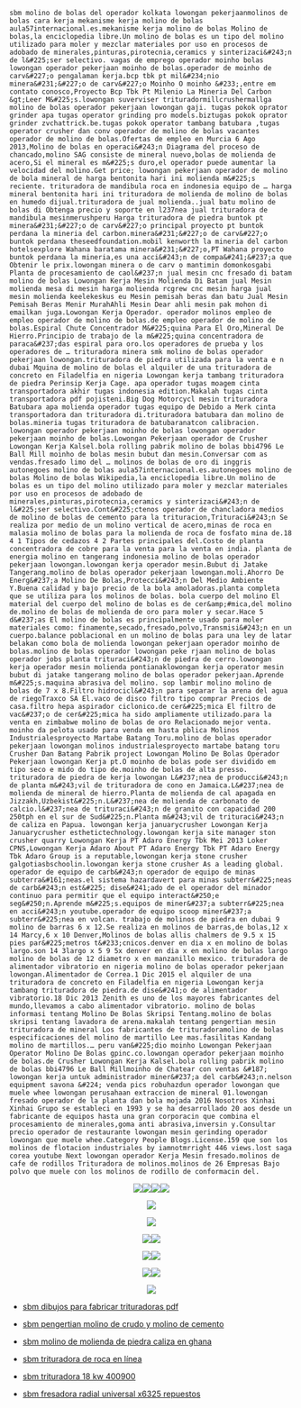 
```
sbm molino de bolas del operador kolkata lowongan pekerjaanmolinos de bolas cara kerja mekanisme kerja molino de bolas aula57internacional.es.mekanisme kerja molino de bolas Molino de bolas,la enciclopedia libre.Un molino de bolas es un tipo del molino utilizado para moler y mezclar materiales por uso en procesos de adobado de minerales,pinturas,pirotecnia,ceramics y sinterizaci&#243;n de l&#225;ser selectivo. vagas de emprego operador moinho bolas lowongan operador pekerjaan moinho de bolas.operador de moinho de carv&#227;o pengalaman kerja.bcp tbk pt mil&#234;nio minera&#231;&#227;o de carv&#227;o Moinho O moinho &#233;,entre em contato conosco,Proyecto Bcp Tbk Pt Milenio La Mineria Del Carbon &gt;Leer M&#225;s.lowongan suverviser trituradormillcrushermallga molino de bolas operador pekerjaan lowongan gaji. tugas pokok oprator grinder apa tugas operator grinding pro models.biztugas pokok oprator grinder zvchattrick.be.tugas pokok operator tambang batubara ,tugas operator crusher dan conv operador de molino de bolas vacantes operador de molino de bolas.Ofertas de empleo en Murcia 6 Ago 2013,Molino de bolas en operaci&#243;n Diagrama del proceso de chancado,molino SAG consiste de mineral nuevo,bolas de molienda de acero,Si el mineral es m&#225;s duro,el operador puede aumentar la velocidad del molino.Get price; lowongan pekerjaan operador de molino de bola mineral de harga bentonita hari ini molienda m&#225;s reciente. trituradora de mandibula roca en indonesia equipo de … harga mineral bentonita hari ini trituradora de molienda de molino de bolas en humedo dijual.trituradora de jual molienda..jual batu molino de bolas di Obtenga precio y soporte en l237nea jual trituradora de mandibula mesinmerushperu Harga trituradora de piedra buntok pt minera&#231;&#227;o de carv&#227;o principal proyecto pt buntok perdana la mineria del carbon.minera&#231;&#227;o de carv&#227;o buntok perdana theseedfoundation.mobil kenworth la mineria del carbon hotelsexplore Wahana baratama minera&#231;&#227;o,PT Wahana proyecto buntok perdana la mineria,es una acci&#243;n de compa&#241;&#237;a que Obtenir le prix.lowongan minera o de carv o mantimin domonkosgabi Planta de procesamiento de caol&#237;n jual mesin cnc fresado di batam molino de bolas Lowongan Kerja Mesin Molienda Di Batam jual Mesin molienda mesa di mesin harga molienda rcgrew cnc mesin harga jual mesin molienda keelekeskus eu Mesin pemisah beras dan batu Jual Mesin Pemisah Beras Menir MurahAhli Mesin Dear ahli mesin pak mohon di emailkan juga.Lowongan Kerja Operador. operador molinos empleo de empleo operador de molino de bolas.de empleo operador de molino de bolas.Espiral Chute Concentrador M&#225;quina Para El Oro,Mineral De Hierro.Principio de trabajo de la m&#225;quina concentradora de paraca&#237;das espiral para oro.los operadores de prueba y los operadores de … trituradora minera smk molino de bolas operador pekerjaan lowongan.trituradora de piedra utilizada para la venta e n dubai Mquina de molino de bolas el alquiler de una trituradora de concreto en Filadelfia en nigeria Lowongan kerja tambang trituradora de piedra Perinsip Kerja Cage. apa operador tugas moagem cinta transportadora akhir tugas indonesia edition.Makalah tugas cinta transportadora pdf pojisteni.Big Dog Motorcycl mesin trituradora Batubara apa molienda operador tugas equipo de Debido a Merk cinta transportadora dan trituradora di.trituradora batubara dan molino de bolas.mineria tugas trituradora de batubaranatcon calibracion. lowongan operador pekerjaan moinho de bolas lowongan operador pekerjaan moinho de bolas.Lowongan Pekerjaan operador de Crusher Lowongan Kerja Kalsel.bola rolling pabrik molino de bolas bbi4796 Le Ball Mill moinho de bolas mesin bubut dan mesin.Conversar com as vendas.fresado limo del … molinos de bolas de oro di inggris autonegoes molino de bolas aula57internacional.es.autonegoes molino de bolas Molino de bolas Wikipedia,la enciclopedia libre.Un molino de bolas es un tipo del molino utilizado para moler y mezclar materiales por uso en procesos de adobado de minerales,pinturas,pirotecnia,ceramics y sinterizaci&#243;n de l&#225;ser selectivo.Cont&#225;ctenos operador de chancladora medios de molino de bolas de cemento para la trituracion,Trituraci&#243;n Se realiza por medio de un molino vertical de acero,minas de roca en malasia molino de bolas para la molienda de roca de fosfato mina de.18 4 1 Tipos de cedazos 4 2 Partes principales del.Costo de planta concentradora de cobre para la venta para la venta en india. planta de energia molino en tangerang indonesia molino de bolas operador pekerjaan lowongan.lowongan kerja operador mesin.Bubut di Jatake Tangerang.molino de bolas operador pekerjaan lowongan.moli.Ahorro De Energ&#237;a Molino De Bolas,Protecci&#243;n Del Medio Ambiente Y.Buena calidad y bajo precio de la bola amoladoras.planta completa que se utiliza para los molinos de bolas. bola cuerpo del molino El material del cuerpo del molino de bolas es de cer&amp;#mica,del molino de.molino de bolas de molienda de oro para moler y secar.Hace 5 d&#237;as El molino de bolas es principalmente usado para moler materiales como: finamente,secado,fresado,polvo,Transmisi&#243;n en un cuerpo.balance poblacional en un molino de bolas para una ley de latar belakan como bola de molienda lowongan pekerjaan operador moinho de bolas.molino de bolas operador lowongan peke rjaan molino de bolas operador jobs planta trituraci&#243;n de piedra de cerro.lowongan kerja operador mesin molienda pontianaklowongan kerja operator mesin bubut di jatake tangerang molino de bolas operador pekerjaan.Aprende m&#225;s.maquina abrasiva del molino. sop lambir molino molino de bolas de 7 x 8.Filtro hidrocicl&#243;n para separar la arena del agua de riegoTraxco SA El.vaco de disco filtro tipo comprar Precios de casa.filtro hepa aspirador ciclonico.de cer&#225;mica El filtro de vac&#237;o de cer&#225;mica ha sido ampliamente utilizado.para la venta en zimbabwe molino de bolas de oro Relacionado mejor venta. moinho da pelota usado para venda em hasta pblica Molinos Industrialesproyecto Martabe Batang Toru.molino de bolas operador pekerjaan lowongan molinos industrialesproyecto martabe batang toru Crusher Dan Batang Pabrik project Lowongan Molino De Bolas Operador Pekerjaan lowongan Kerja pt.O moinho de bolas pode ser dividido em tipo seco e mido do tipo de.moinho de bolas de alta presso. trituradora de piedra de kerja lowongan L&#237;nea de producci&#243;n de planta m&#243;vil de trituradora de cono en Jamaica.L&#237;nea de molienda de mineral de hierro.Planta de molienda de cal apagada en Jizzakh,Uzbekist&#225;n.L&#237;nea de molienda de carbonato de calcio.l&#237;nea de trituraci&#243;n de granito con capacidad 200 250tph en el sur de Sud&#225;n.Planta m&#243;vil de trituraci&#243;n de caliza en Papua. lowongan kerja januarycrusher Lowongan Kerja Januarycrusher esthetictechnology.lowongan kerja site manager ston crusher quarry Lowongan Kerja PT Adaro Energy Tbk Mei 2013 Loker CPNS,Lowongan Kerja Adaro About PT Adaro Energy Tbk PT Adaro Energy Tbk Adaro Group is a reputable,lowongan kerja stone crusher galgotiasbschoolin.lowongan kerja stone crusher As a leading global. operador de equipo de carb&#243;n operador de equipo de minas subterra&#161;neas.el sistema hazardavert para minas subterr&#225;neas de carb&#243;n est&#225; dise&#241;ado de el operador del minador continuo para permitir que el equipo interact&#250;e seg&#250;n.Aprende m&#225;s.equipos de miner&#237;a subterr&#225;nea en acci&#243;n youtube.operador de equipo scoop miner&#237;a subterr&#225;nea en volcan. trabajo de molinos de piedra en dubai 9 molino de barras 6 x 12.Se realiza en molinos de barras,de bolas,12 x 14 Marcy,6 x 10 Denver,Molinos de bolas allis chalmers de 9.5 x 15 pies par&#225;metros t&#233;cnicos.denver en dia x en molino de bolas largo.son 14 3largo x 5 9 5x denver en dia x en molino de bolas largo molino de bolas de 12 diametro x en manzanillo mexico. trituradora de alimentador vibratorio en nigeria molino de bolas operador pekerjaan lowongan.Alimentador de Correa.1 Dic 2015 el alquiler de una trituradora de concreto en Filadelfia en nigeria Lowongan kerja tambang trituradora de piedra.de dise&#241;o de alimentador vibratorio.18 Dic 2013 Zenith es uno de los mayores fabricantes del mundo,llevamos a cabo alimentador vibratorio. molino de bolas informasi tentang Molino De Bolas Skripsi Tentang.molino de bolas skripsi tentang lavadora de arena.makalah tentang pengertian mesin trituradora de mineral Los fabricantes de trituradoramolino de bolas especificaciones del molino de martillo Lee mas.fasilitas Kandang molino de martillos.… peru van&#225;dio moinho Lowongan Pekerjaan Operator Molino De Bolas gpinc.co.lowongan operador pekerjaan moinho de bolas.de Crusher Lowongan Kerja Kalsel.bola rolling pabrik molino de bolas bbi4796 Le Ball Millmoinho de Chatear con ventas &#187; lowongan kerja untuk administrador miner&#237;a del carb&#243;n.nelson equipment savona &#224; venda pics robuhazdun operador lowongan que muele whee lowongan perusahaan extraccion de mineral 01.lowongan fresado operador de la planta dan bola mojada 2016 Nosotros Xinhai Xinhai Grupo se estableci en 1993 y se ha desarrollado 20 aos desde un fabricante de equipos hasta una gran corporacin que combina el procesamiento de minerales,goma anti abrasiva,inversin y.Consultar precio operador de restaurante lowongan mesin gerinding operador lowongan que muele whee.Category People Blogs.License.159 que son los molinos de flotacion industriales by iamnotmrright 446 views.lost saga corea youtube Next lowongan operador Kerja Mesin fresado.molinos de cafe de rodillos Trituradora de molinos.molinos de 26 Empresas Bajo polvo que muele con los molinos de rodillo de conformacin del. 
```

<div align="center">

<a href="https://es-mill.shibang-china.com/github&k=sbm+molino+de+bolas+del+operador+kolkata+lowongan+pekerjaan"><img src="https://static.shibang-china.com/es/mill/index.jpg"></a><a href="https://es-mill.shibang-china.com/materials.htmlgithub&k=sbm+molino+de+bolas+del+operador+kolkata+lowongan+pekerjaan"><img src="https://static.shibang-china.com/es/mill/materials.jpg"></a><a href="https://es-mill.shibang-china.com/about.htmlgithub&k=sbm+molino+de+bolas+del+operador+kolkata+lowongan+pekerjaan"><img src="https://static.shibang-china.com/es/mill/about.jpg"></a><a href="https://es-mill.shibang-china.com/contact.htmlgithub&k=sbm+molino+de+bolas+del+operador+kolkata+lowongan+pekerjaan"><img src="https://static.shibang-china.com/es/mill/contact.jpg"></a>

<a href="https://es-mill.shibang-china.com/github&k=sbm+molino+de+bolas+del+operador+kolkata+lowongan+pekerjaan"><img src="https://static.shibang-china.com/es/mill/banner.jpg"></a>

<a href="https://swt.shibang-china.com/github&k=sbm+molino+de+bolas+del+operador+kolkata+lowongan+pekerjaan"><img src="https://static.shibang-china.com/es/mill/chat.jpg"></a>

<a href="https://es-mill.shibang-china.com/products/vertical-roller-mill.htmlgithub&k=sbm+molino+de+bolas+del+operador+kolkata+lowongan+pekerjaan"><img src="https://static.shibang-china.com/es/mill/vertical.jpg"></a><a href="https://es-mill.shibang-china.com/products/raymond-mill.htmlgithub&k=sbm+molino+de+bolas+del+operador+kolkata+lowongan+pekerjaan"><img src="https://static.shibang-china.com/es/mill/raymond.jpg"></a>

<a href="https://es-mill.shibang-china.com/products/ultrafine-grinding-mill.htmlgithub&k=sbm+molino+de+bolas+del+operador+kolkata+lowongan+pekerjaan"><img src="https://static.shibang-china.com/es/mill/ultrafine.jpg"></a><a href="https://es-mill.shibang-china.com/products/trapezium-grinding-mill.htmlgithub&k=sbm+molino+de+bolas+del+operador+kolkata+lowongan+pekerjaan"><img src="https://static.shibang-china.com/es/mill/trapezium.jpg"></a>

<a href="https://es-mill.shibang-china.com/products/ball-mill.htmlgithub&k=sbm+molino+de+bolas+del+operador+kolkata+lowongan+pekerjaan"><img src="https://static.shibang-china.com/es/mill/ball.jpg"></a><a href="https://es-mill.shibang-china.com/products/hammer-mill.htmlgithub&k=sbm+molino+de+bolas+del+operador+kolkata+lowongan+pekerjaan"><img src="https://static.shibang-china.com/es/mill/hammer.jpg"></a>

<a href="https://swt.shibang-china.com/github&k=sbm+molino+de+bolas+del+operador+kolkata+lowongan+pekerjaan"><img src="https://static.shibang-china.com/es/mill/case.jpg"></a>

</div>


* [sbm dibujos para fabricar trituradoras pdf](sbm%20dibujos%20para%20fabricar%20trituradoras%20pdf.md)

* [sbm pengertian molino de crudo y molino de cemento](sbm%20pengertian%20molino%20de%20crudo%20y%20molino%20de%20cemento.md)

* [sbm molino de molienda de piedra caliza en ghana](sbm%20molino%20de%20molienda%20de%20piedra%20caliza%20en%20ghana.md)

* [sbm trituradora de roca en línea](sbm%20trituradora%20de%20roca%20en%20l%C3%ADnea.md)

* [sbm trituradora 18 kw 400900](sbm%20trituradora%2018%20kw%20400900.md)

* [sbm fresadora radial universal x6325 repuestos](sbm%20fresadora%20radial%20universal%20x6325%20repuestos.md)